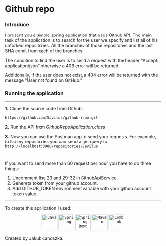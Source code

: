 # Github repo

### Introduce 
I present you a simple spring application that uses Github API. The main task of the application is to search for the user we specify and list all of his unforked repositories. All the branches of those repositories and the last SHA comit from each of the branches.

The condition to find the user is to send a request with the header "Accept: application/json" otherwise a 406 error will be returned.

Additionally, if the user does not exist, a 404 error will be returned with the message "User not found on GitHub."

### Running the application
***
**1.** Clone the source code from Github:
````
https://github.com/Savilus/github-repo.git
````
**2.** Run the API from  *GithubRepoApplication.class*

**3.** Now you can use the Postman app to send your requests. For example, to list my repositories you can send a get query to  ```` http://localhost:8080/repositories/Savilus ````

#

If you want to send more than 60 request per hour you have to do three things:
1) Uncomment line 23 and 29-32 in GithubApiService.
2) Genereta token from your github account.
3) Add GITHUB_TOKEN environment variable with your github account token value.



***
To create this application I used:

<div align="center">
<code><img height="50" src="https://user-images.githubusercontent.com/25181517/117201156-9a724800-adec-11eb-9a9d-3cd0f67da4bc.png" alt="Java" title="Java" /></code>
<code><img height="50" src="https://user-images.githubusercontent.com/25181517/117201470-f6d56780-adec-11eb-8f7c-e70e376cfd07.png" alt="Spring" title="Spring" /></code>
<code><img height="50" src="https://user-images.githubusercontent.com/25181517/183891303-41f257f8-6b3d-487c-aa56-c497b880d0fb.png" alt="Spring Boot" title="Spring Boot" /></code>
<code><img height="50" src="https://user-images.githubusercontent.com/25181517/117207242-07d5a700-adf4-11eb-975e-be04e62b984b.png" alt="Maven" title="Maven" /></code>
<code><img height="50" src="https://user-images.githubusercontent.com/25181517/190229463-87fa862f-ccf0-48da-8023-940d287df610.png" alt="Lombok" title="Lombok" /></code>
</div>

Created by Jakub Łanoszka.
